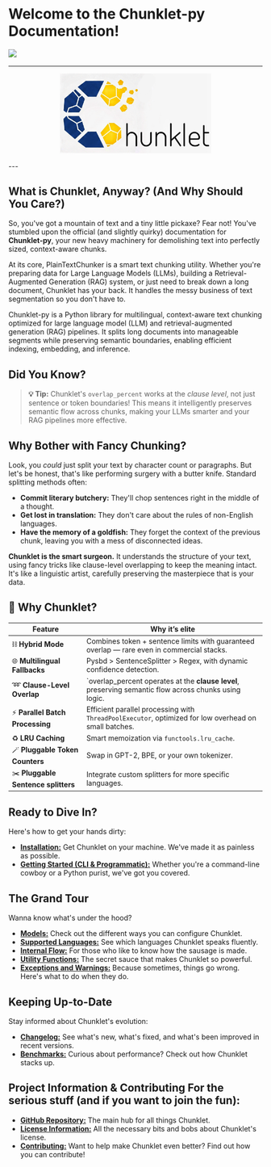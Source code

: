 # Welcome to the Chunklet-py Documentation!

[![](https://img.shields.io/badge/GitHub-Repository-blue?logo=github)](https://github.com/speedyk-005/chunklet-py)

---
<p align="center">
  <img src="https://github.com/speedyk-005/chunklet-py/blob/main/assets/logo.png?raw=true" alt="Chunklet-py Logo" width="300"/>
</p>
---

## What is Chunklet, Anyway? (And Why Should You Care?)

So, you've got a mountain of text and a tiny little pickaxe? Fear not! You've stumbled upon the official (and slightly quirky) documentation for **Chunklet-py**, your new heavy machinery for demolishing text into perfectly sized, context-aware chunks. 

At its core, PlainTextChunker is a smart text chunking utility. Whether you're preparing data for Large Language Models (LLMs), building a Retrieval-Augmented Generation (RAG) system, or just need to break down a long document, Chunklet has your back. It handles the messy business of text segmentation so you don't have to.

Chunklet-py is a Python library for multilingual, context-aware text chunking optimized for large language model (LLM) and retrieval-augmented generation (RAG) pipelines. It splits long documents into manageable segments while preserving semantic boundaries, enabling efficient indexing, embedding, and inference.

## Did You Know?

> **💡 Tip:** Chunklet's `overlap_percent` works at the *clause level*, not just sentence or token boundaries! This means it intelligently preserves semantic flow across chunks, making your LLMs smarter and your RAG pipelines more effective.


## Why Bother with Fancy Chunking?

Look, you *could* just split your text by character count or paragraphs. But let's be honest, that's like performing surgery with a butter knife. Standard splitting methods often:

-   **Commit literary butchery:** They'll chop sentences right in the middle of a thought.
-   **Get lost in translation:** They don't care about the rules of non-English languages.
-   **Have the memory of a goldfish:** They forget the context of the previous chunk, leaving you with a mess of disconnected ideas.

**Chunklet is the smart surgeon.** It understands the structure of your text, using fancy tricks like clause-level overlapping to keep the meaning intact. It's like a linguistic artist, carefully preserving the masterpiece that is your data.

## 🤔 Why Chunklet?

Feature                  | Why it’s elite  
------------------------|----------------
⛓️ **Hybrid Mode**          | Combines token + sentence limits with guaranteed overlap — rare even in commercial stacks.  
🌐 **Multilingual Fallbacks** | Pysbd > SentenceSplitter > Regex, with dynamic confidence detection.  
➿ **Clause-Level Overlap**   | `overlap_percent operates at the **clause level**, preserving semantic flow across chunks using logic.  
⚡ **Parallel Batch Processing** | Efficient parallel processing with `ThreadPoolExecutor`, optimized for low overhead on small batches.  
♻️ **LRU Caching**            | Smart memoization via `functools.lru_cache`.  
🪄 **Pluggable Token Counters** | Swap in GPT-2, BPE, or your own tokenizer.
✂️ **Pluggable Sentence splitters**  | Integrate custom splitters for more specific languages.

## Ready to Dive In?

Here's how to get your hands dirty:

*   [**Installation:**](installation.md) Get Chunklet on your machine. We've made it as painless as possible.
*   [**Getting Started (CLI & Programmatic):**](getting-started/index.md) Whether you're a command-line cowboy or a Python purist, we've got you covered.

## The Grand Tour

Wanna know what's under the hood?

*   [**Models:**](models.md) Check out the different ways you can configure Chunklet.
*   [**Supported Languages:**](supported-languages.md) See which languages Chunklet speaks fluently.
*   [**Internal Flow:**](internal-flow.md) For those who like to know how the sausage is made.
*   [**Utility Functions:**](utils.md) The secret sauce that makes Chunklet so powerful.
*   [**Exceptions and Warnings:**](exceptions-and-warnings.md) Because sometimes, things go wrong. Here's what to do when they do.

 ## Keeping Up-to-Date 
 
 Stay informed about Chunklet's evolution:
 
 *   [**Changelog:**](https://github.com/speedyk-005/chunklet-py/blob/main/CHANGELOG.md) See what's new, what's fixed, and what's been improved in recent versions.
 *   [**Benchmarks:**](https://github.com/speedyk-005/chunklet-py/blob/main/BENCHMARKS.md) Curious about performance? Check out how Chunklet stacks up.
 
 ## Project Information & Contributing For the serious stuff (and if you want to join the fun):
 
 *   [**GitHub Repository:**](https://github.com/speedyk-005/chunklet-py) The main hub for all things Chunklet.
 *   [**License Information:**](https://github.com/speedyk-005/chunklet-py/blob/main/LICENSE) All the necessary bits and bobs about Chunklet's license.
 *   [**Contributing:**](https://github.com/speedyk-005/chunklet-py/blob/main/CONTRIBUTING.md) Want to help make Chunklet even better? Find out how you can contribute!                                            